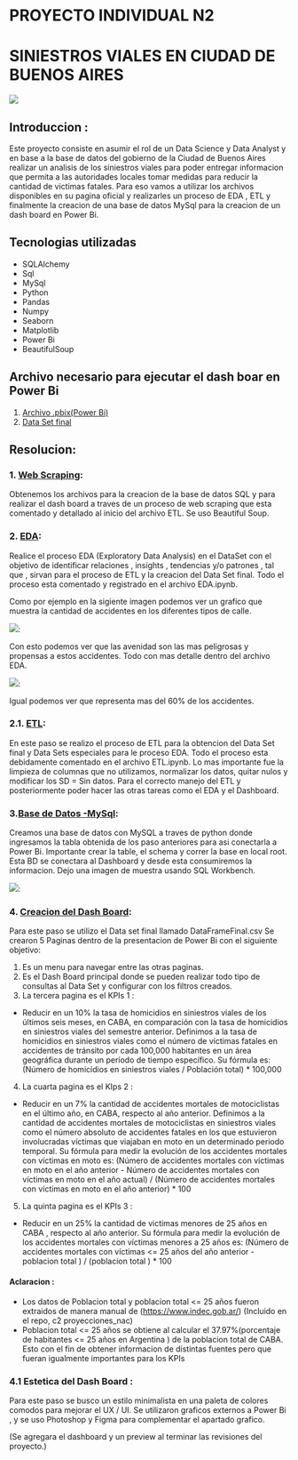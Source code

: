 # PROYECTO INDIVIDUAL N2 
# SINIESTROS VIALES EN CIUDAD DE BUENOS AIRES
![](Img/carro1.jpg) 
## Introduccion : 
Este proyecto consiste en asumir el rol de un Data Science y Data Analyst y en base a la base de datos del gobierno de la Ciudad de Buenos Aires realizar un analisis de los siniestros viales para poder entregar informacion que permita a las autoridades locales tomar medidas para reducir la cantidad de victimas fatales. Para eso vamos a utilizar los archivos disponibles en su pagina oficial y realizarles un proceso de EDA , ETL y finalmente la creacion de una base de datos MySql para la creacion de un dash board en Power Bi. 
## Tecnologias utilizadas 
- SQLAlchemy
- Sql 
- MySql
- Python 
- Pandas 
- Numpy 
- Seaborn 
- Matplotlib 
- Power Bi 
- BeautifulSoup
## Archivo necesario para ejecutar el dash boar en Power Bi
1.  [Archivo .pbix(Power Bi)](pi02.pbix)
2.  [Data Set final ](DataFrameFinal.csv)
## Resolucion: 
### 1. [Web Scraping](ETL.ipynb):
Obtenemos los archivos para la creacion de la base de datos SQL y para realizar el dash board a traves de un proceso de web scraping que esta comentado y detallado al inicio del archivo ETL. Se uso Beautiful Soup.
### 2. [EDA](EDA.ipynb): 
Realice el proceso EDA  (Exploratory Data Analysis) en el DataSet  con el objetivo de identificar relaciones , insights , tendencias y/o patrones , tal que , sirvan para el proceso de ETL y la creacion del Data Set final. Todo el proceso esta comentado y registrado en el archivo EDA.ipynb.

Como por ejemplo en la sigiente imagen podemos ver un grafico que muestra la cantidad de accidentes en los diferentes tipos de calle.

![](Img/accidentescalle.png):

Con esto podemos ver que las avenidad son las mas peligrosas y propensas a estos accidentes.
Todo con mas detalle dentro del archivo EDA.

![](Img/accidentescalle2.png):

Igual podemos ver que representa mas del 60% de los accidentes.

### 2.1. [ETL](ETL.ipynb): 
En este paso se realizo el proceso de ETL para la obtencion del Data Set final y Data Sets especiales para le proceso EDA. Todo el proceso esta debidamente comentado en el archivo ETL.ipynb. 
Lo mas importante fue la limpieza de columnas que no utilizamos, normalizar los datos, quitar nulos y modificar los SD = Sin datos. Para el correcto manejo del ETL y posteriormente poder hacer las otras tareas como el EDA y el Dashboard.

### 3.[Base de Datos -MySql](SQL.ipynb):
Creamos una base de datos con MySQL a traves de python donde ingresamos la tabla obtenida de los paso anteriores para asi conectarla a Power Bi.
Importante crear la table, el schema y correr la base en local root. Esta BD se conectara al Dashboard y desde esta consumiremos la informacion.
Dejo una imagen de muestra usando SQL Workbench.

![](Img/sql.png):

### 4. [Creacion del Dash Board](pi02.pbix):
Para este paso se utilizo el Data set final llamado DataFrameFinal.csv Se crearon 5 Paginas dentro de la presentacion de Power Bi con el siguiente objetivo: 
1. Es un menu para navegar entre las otras  paginas. 
2. Es el Dash Board principal donde se pueden realizar todo tipo de consultas al Data Set y configurar con los filtros creados. 
3. La tercera pagina es el KPIs 1 : 
* Reducir en un 10% la tasa de homicidios en siniestros viales de los últimos seis meses, en CABA, en comparación con la tasa de homicidios en siniestros viales del semestre anterior.
Definimos a la tasa de homicidios en siniestros viales como el número de víctimas fatales en accidentes de tránsito por cada 100,000 habitantes en un área geográfica durante un período de tiempo específico. Su fórmula es: (Número de homicidios en siniestros viales / Población total) * 100,000
4. La cuarta pagina es el KIps 2 : 
* Reducir en un 7% la cantidad de accidentes mortales de motociclistas en el último año, en CABA, respecto al año anterior.
Definimos a la cantidad de accidentes mortales de motociclistas en siniestros viales como el número absoluto de accidentes fatales en los que estuvieron involucradas víctimas que viajaban en moto en un determinado periodo temporal. Su fórmula para medir la evolución de los accidentes mortales con víctimas en moto es: (Número de accidentes mortales con víctimas en moto en el año anterior - Número de accidentes mortales con víctimas en moto en el año actual) / (Número de accidentes mortales con víctimas en moto en el año anterior) * 100
5. La quinta pagina es el KPIs 3 : 
* Reducir en un 25% la cantidad de victimas menores de 25 años en CABA , respecto al año anterior. Su fórmula para medir la evolución de los accidentes mortales con víctimas menores a 25 años es: (Número de accidentes mortales con víctimas <= 25 años del año anterior - poblacion total ) / (poblacion total ) * 100 
#### Aclaracion : 
* Los datos de Poblacion total y poblacion total <= 25 años fueron extraidos de manera manual de (https://www.indec.gob.ar/) (Incluido en el repo, c2 proyecciones_nac)
* Poblacion total <= 25 años se obtiene al calcular el 37.97%(porcentaje de habitantes <= 25 años en Argentina ) de la poblacion total de CABA.
Esto con el fin de obtener informacion de distintas fuentes pero que fueran igualmente importantes para los KPIs
### 4.1 Estetica del Dash Board : 
Para este paso se busco un estilo minimalista en una paleta de colores comodos para mejorar el UX / UI.
Se utilizaron graficos externos a Power Bi , y se uso Photoshop y Figma para complementar el apartado grafico.

(Se agregara el dashboard y un preview al terminar las revisiones del proyecto.)